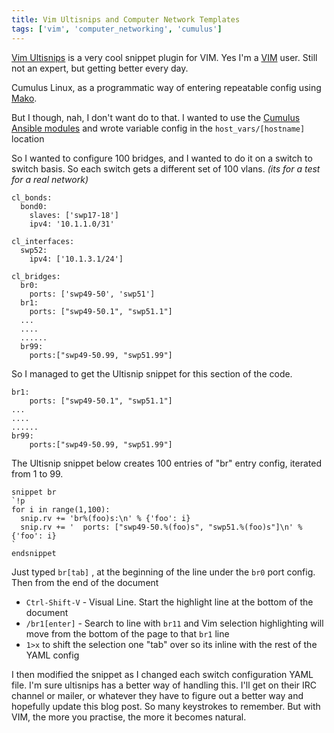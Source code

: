 ```yaml
---
title: Vim Ultisnips and Computer Network Templates
tags: ['vim', 'computer_networking', 'cumulus']
---
```

[Vim Ultisnips](http://vimawesome.com/plugin/ultisnips-forever-and-always) is a very cool snippet plugin for VIM. Yes I'm a [VIM](http://www.vim.org/) user. Still not an expert, but getting better every day.

Cumulus Linux, as a programmatic way of entering repeatable config using [Mako](https://support.cumulusnetworks.com/hc/en-us/articles/202868023-Configuring-etc-network-interfaces-with-Mako).

But I though, nah, I don't want do to that. I wanted to use the [Cumulus Ansible modules](https://galaxy.ansible.com/list#/roles/1875) and  wrote variable config in the ``host_vars/[hostname]`` location

So I wanted to configure 100 bridges, and I wanted to do it on a switch to switch basis. So each switch gets a different set of 100 vlans. _(its for a test for a real network)_

```
cl_bonds:
  bond0:
    slaves: ['swp17-18']
    ipv4: '10.1.1.0/31'

cl_interfaces:
  swp52:
    ipv4: ['10.1.3.1/24']

cl_bridges:
  br0:
    ports: ['swp49-50', 'swp51']
  br1:
    ports: ["swp49-50.1", "swp51.1"]
  ...
  ....
  ......
  br99:
    ports:["swp49-50.99, "swp51.99"]
```

So I managed to get the Ultisnip snippet for this section of the code.

```
br1:
    ports: ["swp49-50.1", "swp51.1"]
...
....
......
br99:
    ports:["swp49-50.99, "swp51.99"]

```

The Ultisnip snippet below creates 100 entries of "br" entry config, iterated from 1 to 99.

```
snippet br
`!p
for i in range(1,100):
  snip.rv += 'br%(foo)s:\n' % {'foo': i}
  snip.rv += '  ports: ["swp49-50.%(foo)s", "swp51.%(foo)s"]\n' % {'foo': i}
`
endsnippet
```

Just typed ``br[tab]`` , at the beginning of the line under the ``br0`` port config.
Then from the end of the document

* ``Ctrl-Shift-V`` - Visual Line. Start the highlight line at the bottom of the document
* ``/br1[enter]`` - Search to line with ``br11`` and Vim selection highlighting will move from the bottom of the page to that ``br1`` line
* ``1>x`` to shift the selection one "tab" over so its inline with the rest of the YAML config

I then modified the snippet as I changed each switch configuration YAML file.
I'm sure ultisnips has a better way of handling this. I'll get on their IRC
channel or mailer, or whatever they have to figure out a better way and
hopefully update this blog post.
So many keystrokes to remember. But with VIM, the more you practise, the more it becomes natural.
